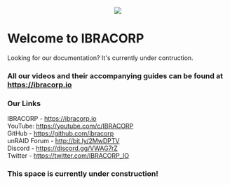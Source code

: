 <p align="center">
  <img src="https://i.imgur.com/y3FIX3d.png">
</p>

# Welcome to IBRACORP

Looking for our documentation? It's currently under contruction.
### All our videos and their accompanying guides can be found at https://ibracorp.io


### Our Links
IBRACORP - https://ibracorp.io <br>
YouTube: https://youtube.com/c/IBRACORP <br> 
GitHub - https://github.com/ibracorp <br>
unRAID Forum - http://bit.ly/2MwDPTV <br>
Discord - https://discord.gg/VWAG7rZ <br>
Twitter - https://twitter.com/IBRACORP_IO <br>

### This space is currently under construction! 

